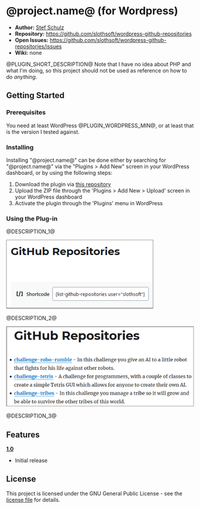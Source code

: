 #  @project.name@ (for Wordpress)

- **Author:** [Stef Schulz](mailto:s.schulz@slothsoft.de)
- **Repository:** <https://github.com/slothsoft/wordpress-github-repositories>
- **Open Issues:** <https://github.com/slothsoft/wordpress-github-repositories/issues>
- **Wiki:** none

@PLUGIN_SHORT_DESCRIPTION@ Note that I have no idea about PHP and what I'm doing, so this project should not be used as reference on how to do _anything_.



## Getting Started

### Prerequisites

You need at least WordPress @PLUGIN_WORDPRESS_MIN@, or at least that is the version I tested against.




### Installing

Installing "@project.name@" can be done either by searching for "@project.name@" via the "Plugins > Add New" screen in your WordPress dashboard, or by using the following steps:

1. Download the plugin via [this repository](https://raw.githubusercontent.com/slothsoft/wordpress-github-repositories/master/release/github-repositories-1.0.0.zip)
1. Upload the ZIP file through the 'Plugins > Add New > Upload' screen in your WordPress dashboard
1. Activate the plugin through the 'Plugins' menu in WordPress



### Using the Plug-in

@DESCRIPTION_1@

![@SCREENSHOT_1@](https://raw.githubusercontent.com/slothsoft/wordpress-github-repositories/master/readme/list-repositories-edit.png)

@DESCRIPTION_2@

![@SCREENSHOT_2@](https://raw.githubusercontent.com/slothsoft/wordpress-github-repositories/master/readme/list-repositories-result.png)

@DESCRIPTION_3@
     
     

##  Features


**[1.0](https://github.com/slothsoft/wordpress-github-repositories/milestone/1?closed=1)**

* Initial release



## License

This project is licensed under the GNU General Public License - see the [license file](https://github.com/slothsoft/wordpress-github-repositories/blob/master/LICENSE) for details.
